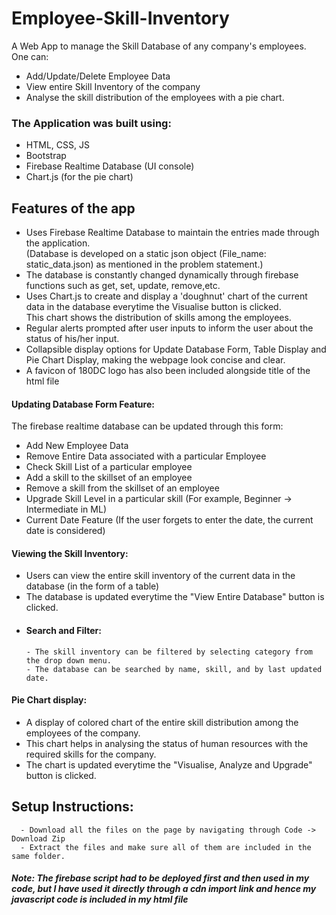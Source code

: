 # Employee-Skill-Inventory
A Web App to manage the Skill Database of any company's employees. <br>
One can:
- Add/Update/Delete Employee Data
- View entire Skill Inventory of the company
- Analyse the skill distribution of the employees with a pie chart.

### The Application was built using:
- HTML, CSS, JS
- Bootstrap
- Firebase Realtime Database (UI console)
- Chart.js (for the pie chart)


## Features of the app
- Uses Firebase Realtime Database to maintain the entries made through the application. <br>(Database is developed on a static json object (File_name: static_data.json) as mentioned in the problem statement.)
- The database is constantly changed dynamically through firebase functions such as get, set, update, remove,etc.
- Uses Chart.js to create and display a 'doughnut' chart of the current data in the database everytime the Visualise button is clicked.<br> This chart shows the distribution of skills among the employees.
- Regular alerts prompted after user inputs to inform the user about the status of his/her input.
- Collapsible display options for Update Database Form, Table Display and Pie Chart Display, making the webpage look concise and clear.
- A favicon of 180DC logo has also been included alongside title of the html file


#### Updating Database Form Feature:
The firebase realtime database can be updated through this form: <br>

- Add New Employee Data
- Remove Entire Data associated with a particular Employee
- Check Skill List of a particular employee
- Add a skill to the skillset of an employee
- Remove a skill from the skillset of an employee
- Upgrade Skill Level in a particular skill (For example, Beginner -> Intermediate in ML)
- Current Date Feature (If the user forgets to enter the date, the current date is considered)

#### Viewing the Skill Inventory:
- Users can view the entire skill inventory of the current data in the database (in the form of a table)
- The database is updated everytime the "View Entire Database" button is clicked. 
- #### Search and Filter:
      - The skill inventory can be filtered by selecting category from the drop down menu.
      - The database can be searched by name, skill, and by last updated date.

#### Pie Chart display:
- A display of colored chart of the entire skill distribution among the employees of the company.
- This chart helps in analysing the status of human resources with the required skills for the company.
- The chart is updated everytime the "Visualise, Analyze and Upgrade" button is clicked.

## Setup Instructions:
      - Download all the files on the page by navigating through Code -> Download Zip
      - Extract the files and make sure all of them are included in the same folder.



##### Note: The firebase script had to be deployed first and then used in my code, but I have used it directly through a cdn import link and hence my javascript code is included in my html file


